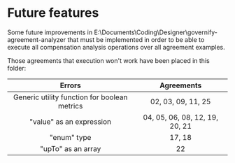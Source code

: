 # Future features
Some future improvements in E:\\Documents\\Coding\\Designer\\governify-agreement-analyzer that must be implemented in order to be able to
execute all compensation analysis operations over all agreement examples.

Those agreements that execution won't work have been placed in this folder:

|                          Errors               |     Agreements                 |
|:---------------------------------------------:|:------------------------------:|
| Generic utility function for boolean metrics  | 02, 03, 09, 11, 25             |
| "value" as an expression                      | 04, 05, 06, 08, 12, 19, 20, 21 |
| "enum" type                                   | 17, 18                         |
| "upTo" as an array                            | 22                             |